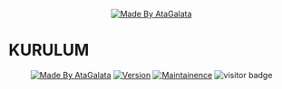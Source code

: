 <p align="center">
  <a href="https://instagram.com/blckspidr"><img title="Made By AtaGalata" src="https://img.shields.io/badge/Made%20By-AtaGalata-green?style=for-the-badge"></a>
</p>

# KURULUM
<p align="center">
  <a href="https://discord.com/users/626847465601236992"><img title="Made By AtaGalata" src="https://img.shields.io/badge/Code-Auto%20Changing%20Status-blue"></a>
  <a href="https://github.com/AtaGalata/discord-auto-changing-status/"><img title="Version" src="https://img.shields.io/badge/Version-1.0.0-blue"></a>
  <a href="https://github.com/AtaGalata/"><img title="Maintainence" src="https://img.shields.io/badge/Maintained%3F-yes-blue"></a>
  <img src="https://visitor-badge.laobi.icu/badge?page_id=HackerWaSi" alt="visitor badge"/>
</p>

